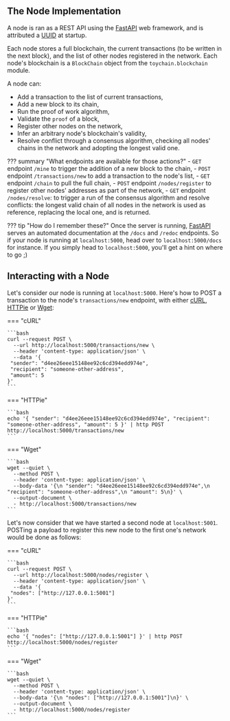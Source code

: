 ## The Node Implementation

A node is ran as a REST API using the [FastAPI] web framework, and is attributed a [UUID][uuid] at startup.

Each node stores a full blockchain, the current transactions (to be written in the next block), and the list of other nodes registered in the network.
Each node's blockchain is a `BlockChain` object from the `toychain.blockchain` module.

A node can:

- Add a transaction to the list of current transactions,
- Add a new block to its chain,
- Run the proof of work algorithm,
- Validate the `proof` of a block,
- Register other nodes on the network,
- Infer an arbitrary node's blockchain's validity,
- Resolve conflict through a consensus algorithm, checking all nodes' chains in the network and adopting the longest valid one.

??? summary "What endpoints are available for those actions?"
    - `GET` endpoint `/mine` to trigger the addition of a new block to the chain,
    - `POST` endpoint `/transactions/new` to add a transaction to the node's list,
    - `GET` endpoint `/chain` to pull the full chain,
    - `POST` endpoint `/nodes/register` to register other nodes' addresses as part of the network,
    - `GET` endpoint `/nodes/resolve`: to trigger a run of the consensus algorithm and resolve conflicts: the longest valid chain of all nodes in the network is used as reference, replacing the local one, and is returned.

??? tip "How do I remember these?"
    Once the server is running, [FastAPI][fastapi] serves an automated documentation at the `/docs` and `/redoc` endpoints.
    So if your node is running at `localhost:5000`, head over to `localhost:5000/docs` for instance. If you
    simply head to `localhost:5000`, you'll get a hint on where to go ;)

## Interacting with a Node

Let's consider our node is running at `localhost:5000`.
Here's how to POST a transaction to the node's `transactions/new` endpoint, with either [cURL], [HTTPie] or [Wget]:

=== "cURL"
    
    ```bash
    curl --request POST \
      --url http://localhost:5000/transactions/new \
      --header 'content-type: application/json' \
      --data '{
     "sender": "d4ee26eee15148ee92c6cd394edd974e",
     "recipient": "someone-other-address",
     "amount": 5
    }'
    ```

=== "HTTPie"
    
    ```bash
    echo '{ "sender": "d4ee26eee15148ee92c6cd394edd974e", "recipient": "someone-other-address", "amount": 5 }' | http POST http://localhost:5000/transactions/new
    ```

=== "Wget"
    
    ```bash
    wget --quiet \
      --method POST \
      --header 'content-type: application/json' \
      --body-data '{\n "sender": "d4ee26eee15148ee92c6cd394edd974e",\n "recipient": "someone-other-address",\n "amount": 5\n}' \
      --output-document \
      - http://localhost:5000/transactions/new
    ```

Let's now consider that we have started a second node at `localhost:5001`.
POSTing a payload to register this new node to the first one's network would be done as follows:

=== "cURL"
    
    ```bash
    curl --request POST \
      --url http://localhost:5000/nodes/register \
      --header 'content-type: application/json' \
      --data '{
     "nodes": ["http://127.0.0.1:5001"]
    }'
    ```

=== "HTTPie"
    
    ```bash
    echo '{ "nodes": ["http://127.0.0.1:5001"] }' | http POST http://localhost:5000/nodes/register
    ```
    
=== "Wget"

    ```bash
    wget --quiet \
      --method POST \
      --header 'content-type: application/json' \
      --body-data '{\n "nodes": ["http://127.0.0.1:5001"]\n}' \
      --output-document \
      - http://localhost:5000/nodes/register
    ```

[cURL]: https://curl.haxx.se/
[FastAPI]: https://fastapi.tiangolo.com/
[HTTPie]: https://httpie.org/
[uuid]: https://en.wikipedia.org/wiki/Universally_unique_identifier
[Wget]: https://www.gnu.org/software/wget/
